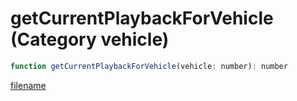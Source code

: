 # getCurrentPlaybackForVehicle (Category vehicle)

```js
function getCurrentPlaybackForVehicle(vehicle: number): number
```

[filename](getCurrentPlaybackForVehicle_m.md ':include')